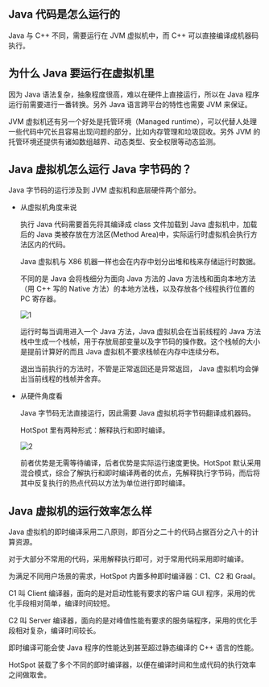 ## Java 代码是怎么运行的

Java 与 C++ 不同，需要运行在 JVM 虚拟机中，而 C++ 可以直接编译成机器码执行。

## 为什么 Java 要运行在虚拟机里

因为 Java 语法复杂，抽象程度很高，难以在硬件上直接运行，所以在 Java 程序运行前需要进行一番转换。另外 Java 语言跨平台的特性也需要 JVM 来保证。

JVM 虚拟机还有另一个好处是托管环境（Managed runtime），可以代替人处理一些代码中冗长且容易出现问题的部分，比如内存管理和垃圾回收。另外 JVM 的托管环境还提供有诸如数组越界、动态类型、安全权限等动态监测。

## Java 虚拟机怎么运行 Java 字节码的？

Java 字节码的运行涉及到 JVM 虚拟机和底层硬件两个部分。

- 从虚拟机角度来说

    执行 Java 代码需要首先将其编译成 class 文件加载到 Java 虚拟机中，加载后的 Java 类被存放在方法区(Method Area)中，实际运行时虚拟机会执行方法区内的代码。

    Java 虚拟机与 X86 机器一样也会在内存中划分出堆和栈来存储运行时数据。

    不同的是 Java 会将栈细分为面向 Java 方法的 Java 方法栈和面向本地方法（用 C++ 写的 Native 方法）的本地方法栈，以及存放各个线程执行位置的 PC 寄存器。

    ![1](https://static001.geekbang.org/resource/image/ab/77/ab5c3523af08e0bf2f689c1d6033ef77.png)

    运行时每当调用进入一个 Java 方法，Java 虚拟机会在当前线程的 Java 方法栈中生成一个栈帧，用于存放局部变量以及字节码的操作数。这个栈帧的大小是提前计算好的而且 Java 虚拟机不要求栈帧在内存中连续分布。

    退出当前执行的方法时，不管是正常返回还是异常返回， Java 虚拟机均会弹出当前线程的栈帧并舍弃。

- 从硬件角度看

    Java 字节码无法直接运行，因此需要 Java 虚拟机将字节码翻译成机器码。

    HotSpot 里有两种形式：解释执行和即时编译。

    ![2](https://static001.geekbang.org/resource/image/5e/3b/5ee351091464de78eed75438b6f9183b.png)

    前者优势是无需等待编译，后者优势是实际运行速度更快。HotSpot 默认采用混合模式，综合了解执行和即时编译两者的优点，先解释执行字节码，而后将其中反复执行的热点代码以方法为单位进行即时编译。

## Java 虚拟机的运行效率怎么样

Java 虚拟机的即时编译采用二八原则，即百分之二十的代码占据百分之八十的计算资源。

对于大部分不常用的代码，采用解释执行即可，对于常用代码采用即时编译。

为满足不同用户场景的需求，HotSpot 内置多种即时编译器：C1、C2 和 Graal。 

C1 叫 Client 编译器，面向的是对启动性能有要求的客户端 GUI 程序，采用的优化手段相对简单，编译时间较短。

C2 叫 Server 编译器，面向的是对峰值性能有要求的服务端程序，采用的优化手段相对复杂，编译时间较长。

即时编译可能会使 Java 程序的性能达到甚至超过静态编译的 C++ 语言的性能。

HotSpot 装载了多个不同的即时编译器，以便在编译时间和生成代码的执行效率之间做取舍。
